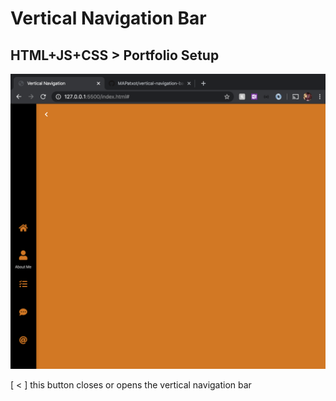 # Vertical Navigation Bar

## HTML+JS+CSS > Portfolio Setup

![header image](https://raw.githubusercontent.com/MAPatxot/vertical-navigation-bar/master/Screen%20Shot%202020-03-13%20at%203.22.03%20PM.png)

[ < ] this button closes or opens the vertical navigation bar 
